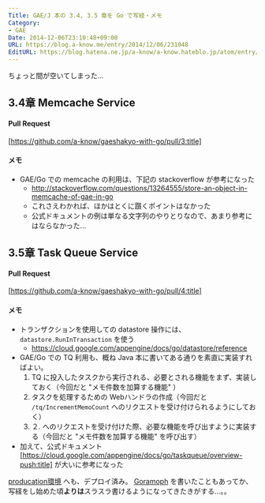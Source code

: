 ```yaml
---
Title: GAE/J 本の 3.4, 3.5 章を Go で写経・メモ
Category:
- GAE
Date: 2014-12-06T23:10:48+09:00
URL: https://blog.a-know.me/entry/2014/12/06/231048
EditURL: https://blog.hatena.ne.jp/a-know/a-know.hateblo.jp/atom/entry/8454420450076318010
---
```


ちょっと間が空いてしまった...

## 3.4章 Memcache Service
#### Pull Request

[https://github.com/a-know/gaeshakyo-with-go/pull/3:title]

#### メモ
* GAE/Go での memcache の利用は、下記の stackoverflow が参考になった
    * http://stackoverflow.com/questions/13264555/store-an-object-in-memcache-of-gae-in-go
    * これさえわかれば、ほかはとくに躓くポイントはなかった
    * 公式ドキュメントの例は単なる文字列のやりとりなので、あまり参考にはならなかった...


## 3.5章 Task Queue Service
#### Pull Request

[https://github.com/a-know/gaeshakyo-with-go/pull/4:title]

#### メモ
* トランザクションを使用しての datastore 操作には、`datastore.RunInTransaction` を使う
    * https://cloud.google.com/appengine/docs/go/datastore/reference
* GAE/Go での TQ 利用も、概ね Java 本に書いてある通りを素直に実装すればよい。
    1. TQ に投入したタスクから実行される、必要とされる機能をまず、実装しておく（今回だと "メモ件数を加算する機能" ）
    2. タスクを処理するための Webハンドラの作成（今回だと `/tq/IncrementMemoCount` へのリクエストを受け付けられるようにしておく）
    3. ２. へのリクエストを受け付けた際、必要な機能を呼び出すように実装する（今回だと "メモ件数を加算する機能" を呼び出す）
* 加えて、公式ドキュメント [https://cloud.google.com/appengine/docs/go/taskqueue/overview-push:title] が大いに参考になった


[producation環境](http://gaeshakyo-with-go.appspot.com/statics/index.html) へも、デプロイ済み。
[Goramoph](https://blog.a-know.me/entry/2014/11/29/144617) を書いたこともあってか、写経をし始めた頃<b>よりは</b>スラスラ書けるようになってきたきがする...。。


<script src="https://moshi-moshi.moshimo.works/moshimoshi/a_know_blog/2014-12-06-231048?title=GAE/J%20%E6%9C%AC%E3%81%AE%203.4,%203.5%20%E7%AB%A0%E3%82%92%20Go%20%E3%81%A7%E5%86%99%E7%B5%8C%E3%83%BB%E3%83%A1%E3%83%A2"></script>
